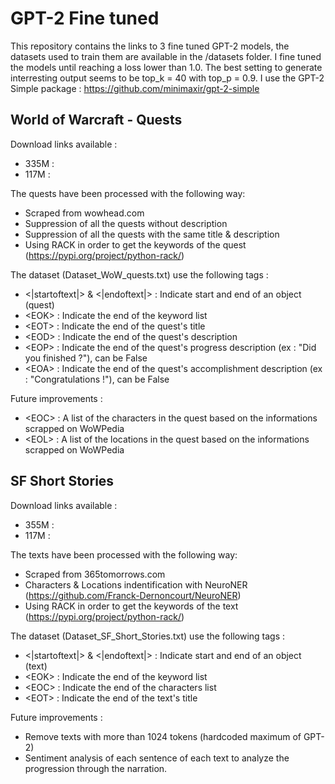# GPT-2 Fine tuned
This repository contains the links to 3 fine tuned GPT-2 models, the datasets used to train them are available in the /datasets folder. I fine tuned the models until reaching a loss lower than 1.0.
The best setting to generate interresting output seems to be top_k = 40 with top_p = 0.9.
I use the GPT-2 Simple package : 
https://github.com/minimaxir/gpt-2-simple

## World of Warcraft - Quests
Download links available : 
- 335M :
- 117M :

The quests have been processed with the following way:
- Scraped from wowhead.com
- Suppression of all the quests without description
- Suppression of all the quests with the same title & description
- Using RACK in order to get the keywords of the quest (https://pypi.org/project/python-rack/)

The dataset (Dataset_WoW_quests.txt) use the following tags :
- \<|startoftext|\> & \<|endoftext|\> : Indicate start and end of an object (quest)
- \<EOK\> : Indicate the end of the keyword list
- \<EOT\> : Indicate the end of the quest's title
- \<EOD\> : Indicate the end of the quest's description
- \<EOP\> : Indicate the end of the quest's progress description (ex : "Did you finished ?"), can be False
- \<EOA\> : Indicate the end of the quest's accomplishment description (ex : "Congratulations !"), can be False
  
Future improvements :
- \<EOC\> : A list of the characters in the quest based on the informations scrapped on WoWPedia
- \<EOL\> : A list of the locations in the quest based on the informations scrapped on WoWPedia

## SF Short Stories
Download links available : 
- 355M :
- 117M : 

The texts have been processed with the following way:
- Scraped from 365tomorrows.com
- Characters & Locations indentification with NeuroNER (https://github.com/Franck-Dernoncourt/NeuroNER)
- Using RACK in order to get the keywords of the text (https://pypi.org/project/python-rack/)

The dataset (Dataset_SF_Short_Stories.txt) use the following tags :
- \<|startoftext|\> & \<|endoftext|\> : Indicate start and end of an object (text)
- \<EOK\> : Indicate the end of the keyword list
- \<EOC\> : Indicate the end of the characters list
- \<EOT\> : Indicate the end of the text's title

Future improvements :
- Remove texts with more than 1024 tokens (hardcoded maximum of GPT-2)
- Sentiment analysis of each sentence of each text to analyze the progression through the narration.
